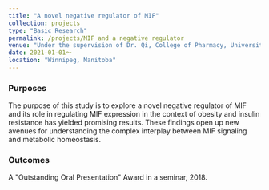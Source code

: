 ```yaml
---
title: "A novel negative regulator of MIF"
collection: projects
type: "Basic Research"
permalink: /projects/MIF and a negative regulator
venue: "Under the supervision of Dr. Qi, College of Pharmacy, University of Manitoba"
date: 2021-01-01～
location: "Winnipeg, Manitoba"
---
```


### Purposes ###
The purpose of this study is to explore a novel negative regulator of MIF and its role in regulating MIF expression in the context of obesity and insulin resistance has yielded promising results. These findings open up new avenues for understanding the complex interplay between MIF signaling and metabolic homeostasis.

### Outcomes ###
A "Outstanding Oral Presentation" Award in a seminar, 2018.
